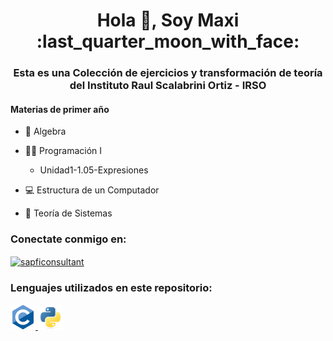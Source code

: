 <h1 align="center">Hola 👋, Soy Maxi :last_quarter_moon_with_face:</h1>
<h3 align="center">Esta es una Colección de ejercicios y transformación de teoría del Instituto Raul Scalabrini Ortiz - IRSO</h3>

<h4 align="left">Materias de primer año</h4>

- :1234: Algebra

- 👨‍💻 Programación I
  - Unidad1-1.05-Expresiones

- :computer: Estructura de un Computador

- :page_with_curl: Teoría de Sistemas




<h3 align="left">Conectate conmigo en:</h3>
<p align="left">
<a href="https://linkedin.com/in/sapficonsultant" target="blank"><img align="center" src="https://raw.githubusercontent.com/rahuldkjain/github-profile-readme-generator/master/src/images/icons/Social/linked-in-alt.svg" alt="sapficonsultant" height="30" width="40" /></a>
</p>

<h3 align="left">Lenguajes utilizados en este repositorio:</h3>
<p align="left"> <a href="https://www.cprogramming.com/" target="_blank"> <img src="https://raw.githubusercontent.com/devicons/devicon/master/icons/c/c-original.svg" alt="c" width="40" height="40"/> </a> <a href="https://www.python.org" target="_blank"> <img src="https://raw.githubusercontent.com/devicons/devicon/master/icons/python/python-original.svg" alt="python" width="40" height="40"/> </a> </p>
